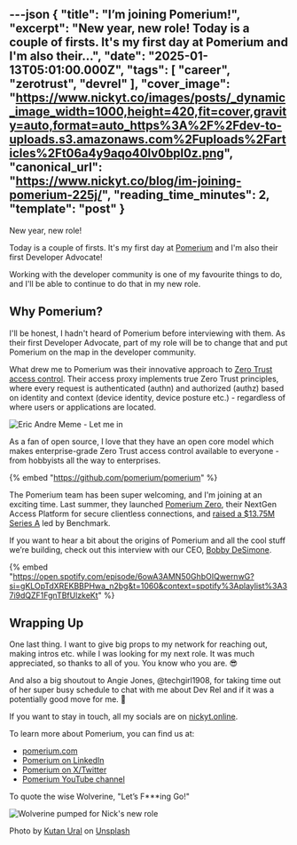 ---json
{
  "title": "I’m joining Pomerium!",
  "excerpt": "New year, new role!  Today is a couple of firsts. It's my first day at Pomerium and I'm also their...",
  "date": "2025-01-13T05:01:00.000Z",
  "tags": [
    "career",
    "zerotrust",
    "devrel"
  ],
  "cover_image": "https://www.nickyt.co/images/posts/_dynamic_image_width=1000,height=420,fit=cover,gravity=auto,format=auto_https%3A%2F%2Fdev-to-uploads.s3.amazonaws.com%2Fuploads%2Farticles%2Ft06a4y9aqo40lv0bpl0z.png",
  "canonical_url": "https://www.nickyt.co/blog/im-joining-pomerium-225j/",
  "reading_time_minutes": 2,
  "template": "post"
}
---

New year, new role!

Today is a couple of firsts. It's my first day at [Pomerium](https://pomerium.com) and I'm also their first Developer Advocate!

Working with the developer community is one of my favourite things to do, and I'll be able to continue to do that in my new role.

## Why Pomerium?

I'll be honest, I hadn't heard of Pomerium before interviewing with them. As their first Developer Advocate, part of my role will be to change that and put Pomerium on the map in the developer community.

What drew me to Pomerium was their innovative approach to [Zero Trust access control](https://www.pomerium.com/zero-trust). Their access proxy implements true Zero Trust principles, where every request is authenticated (authn) and authorized (authz) based on identity and context (device identity, device posture etc.) - regardless of where users or applications are located.

![Eric Andre Meme - Let me in](https://i.giphy.com/media/v1.Y2lkPTc5MGI3NjExcmd3czE1eTE5aHg1Mjl3Y2Q0ZzR4MnQ1NHRocjFkeWd4dTU1Y2ppdSZlcD12MV9pbnRlcm5hbF9naWZfYnlfaWQmY3Q9Zw/yx400dIdkwWdsCgWYp/giphy.gif)

As a fan of open source, I love that they have an open core model which makes enterprise-grade Zero Trust access control available to everyone - from hobbyists all the way to enterprises.

{% embed "https://github.com/pomerium/pomerium" %}

The Pomerium team has been super welcoming, and I'm joining at an exciting time. Last summer, they launched [Pomerium Zero](https://www.pomerium.com/blog/introducing-pomerium-zero), their NextGen Access Platform for secure clientless connections, and [raised a $13.75M Series A](https://www.businesswire.com/news/home/20240620782474/en/Pomerium-Announces-13.75M-Series-A-led-by-Benchmark-and-Launches-Pomerium-Zero) led by Benchmark.

If you want to hear a bit about the origins of Pomerium and all the cool stuff we’re building, check out this interview with our CEO, [Bobby DeSimone](https://www.linkedin.com/in/bobby-desimone/).

{% embed "https://open.spotify.com/episode/6owA3AMN50GhbOIQwernwG?si=gKLOpTdXREKBBPHwa_n2bg&t=1060&context=spotify%3Aplaylist%3A37i9dQZF1FgnTBfUlzkeKt" %}

## Wrapping Up

One last thing. I want to give big props to my network for reaching out, making intros etc. while I was looking for my next role. It was much appreciated, so thanks to all of you. You know who you are. 😎

And also a big shoutout to Angie Jones, @techgirl1908, for taking time out of her super busy schedule to chat with me about Dev Rel and if it was a potentially good move for me. 💜

If you want to stay in touch, all my socials are on [nickyt.online](https://nickyt.online).

To learn more about Pomerium, you can find us at:

* [pomerium.com](https://pomerium.com)
* [Pomerium on LinkedIn](https://www.linkedin.com/company/pomerium-inc/)
* [Pomerium on X/Twitter](https://x.com/pomerium_io)
* [Pomerium YouTube channel](https://www.youtube.com/@pomerium_io)

To quote the wise Wolverine, "Let’s F***ing Go!"

![Wolverine pumped for Nick's new role](https://i.giphy.com/media/v1.Y2lkPTc5MGI3NjExeGxlaTBmcXY0cXlpNWExdGFlNGc2azNrNzEyZTY0bzFnYXVoMjd3bSZlcD12MV9pbnRlcm5hbF9naWZfYnlfaWQmY3Q9Zw/jTZMPc5aE4AKlt5OVW/giphy.gif)

Photo by <a href="https://unsplash.com/@kutanural?utm_content=creditCopyText&utm_medium=referral&utm_source=unsplash">Kutan Ural</a> on <a href="https://unsplash.com/photos/royal-guard-guarding-the-buckingham-palace-MZPwImQUDM0?utm_content=creditCopyText&utm_medium=referral&utm_source=unsplash">Unsplash</a>
